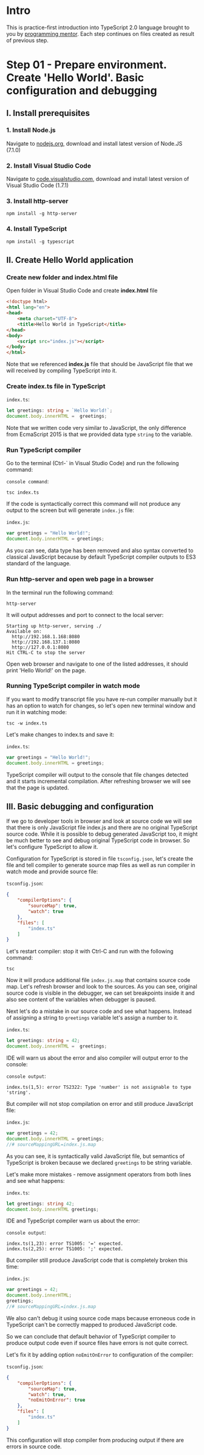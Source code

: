 # Intro

This is practice-first introduction into TypeScript 2.0 language brought to you by [programming mentor](http://programmingmentor.com).
Each step continues on files created as result of previous step. 

# Step 01 - Prepare environment. Create 'Hello World'. Basic configuration and debugging

## I. Install prerequisites

### 1. Install Node.js
Navigate to [nodejs.org](https://nodejs.org), download and install latest version of Node.JS (7.1.0)  

### 2. Install Visual Studio Code
Navigate to [code.visualstudio.com](https://code.visualstudio.com/), download and install 
latest version of Visual Studio Code (1.7.1)

### 3. Install http-server
````
npm install -g http-server
````

### 4. Install TypeScript
```
npm install -g typescript
```
## II. Create Hello World application

### Create new folder and index.html file

Open folder in Visual Studio Code and create **index.html** file 

```html
<!doctype html>
<html lang="en">
<head>
    <meta charset="UTF-8">
    <title>Hello World in TypeScript</title>
</head>
<body>
    <script src="index.js"></script>
</body>
</html>
```
Note that we referenced **index.js** file that should be JavaScript file that we will received by 
compiling TypeScript into it.

### Create index.ts file in TypeScript

`index.ts`:
```typescript
let greetings: string = `Hello World!`;
document.body.innerHTML =  greetings;
```
Note that we written code very similar to JavaScript, the only difference from EcmaScript 2015 is that we
provided data type `string` to the variable.

### Run TypeScript compiler
Go to the terminal (Ctrl-` in Visual Studio Code) and run the following command:

`console command`:

```
tsc index.ts
```
If the code is syntactically correct this command will not produce any output to the screen but will 
generate `index.js` file:

`index.js`:

```javascript
var greetings = "Hello World!";
document.body.innerHTML = greetings;
```
As you can see, data type has been removed and also syntax converted to classical JavaScript because by default 
TypeScript compiler outputs to ES3 standard of the language.

### Run http-server and open web page in a browser

In the terminal run the following command:

```
http-server 
```

It will output addresses and port to connect to the local server:

```
Starting up http-server, serving ./
Available on:
  http://192.168.1.168:8080
  http://192.168.137.1:8080
  http://127.0.0.1:8080
Hit CTRL-C to stop the server
```
Open web browser and navigate to one of the listed addresses, it should print 'Hello World!' on the page.

### Running TypeScript compiler in watch mode

If you want to modify transcript file you have re-run compiler manually but it has an option to watch for
changes, so let's open new terminal window and run it in watching mode:

```
tsc -w index.ts
```

Let's make changes to index.ts and save it:

`index.ts`:

```typescript
var greetings = "Hello World!";
document.body.innerHTML = greetings;
```

TypeScript compiler will output to the console that file changes detected and it starts incremental compilation.
After refreshing browser we will see that the page is updated.

## III. Basic debugging and configuration

If we go to developer tools in browser and look at source code we will see that there is only JavaScript file
index.js and there are no original TypeScript source code. While it is possible to debug generated JavaScript
too, it might be much better to see and debug original TypeScript code in browser.
So let's configure TypeScript to allow it.

Configuration for TypeScript is stored in file `tsconfig.json`, let's create the file and tell compiler to
generate source map files as well as run compiler in watch mode and provide source file:

`tsconfig.json`:
````json
{
    "compilerOptions": {
        "sourceMap": true,
        "watch": true
    },
    "files": [
        "index.ts"
    ]
}
````
Let's restart compiler: stop it with Ctrl-C and run with the following command:
````
tsc
````
Now it will produce additional file `index.js.map` that contains source code map.
Let's refresh browser and look to the sources. As you can see, original source code is visible in the debugger,
we can set breakpoints inside it and also see content of the variables when debugger is paused.

Next let's do a mistake in our source code and see what happens. Instead of assigning a string to `greetings` variable
let's assign a number to it. 

`index.ts`:
````typescript
let greetings: string = 42;
document.body.innerHTML =  greetings;
````
IDE will warn us about the error and also compiler will output error to the console:

`console output`:
````
index.ts(1,5): error TS2322: Type 'number' is not assignable to type 'string'.
````
But compiler will not stop compilation on error and still produce JavaScript file:

`index.js`:
````javascript
var greetings = 42;
document.body.innerHTML = greetings;
//# sourceMappingURL=index.js.map
````
As you can see, it is syntactically valid JavaScript file, but semantics of TypeScript is broken because we
declared `greetings` to be string variable.

Let's make more mistakes - remove assignment operators from both lines and see what happens:

`index.ts`:
````typescript
let greetings: string 42;
document.body.innerHTML greetings;
````
IDE and TypeScript compiler warn us about the error:

`console output`:
````
index.ts(1,23): error TS1005: '=' expected.
index.ts(2,25): error TS1005: ';' expected.
````

But compiler still produce JavaScript code that is completely broken this time:

`index.js`:
````javascript
var greetings = 42;
document.body.innerHTML;
greetings;
//# sourceMappingURL=index.js.map
````
We also can't debug it using source code maps because erroneous code in TypeScript can't be correctly
mapped to produced JavaScript code. 

So we can conclude that default behavior of TypeScript compiler to produce output code even if source files
have errors is not quite correct.       

Let's fix it by adding option `noEmitOnError` to configuration of the compiler:

`tsconfig.json`:
````json
{
    "compilerOptions": {
        "sourceMap": true,
        "watch": true,
        "noEmitOnError": true
    },
    "files": [
        "index.ts"
    ]
}
````
This configuration will stop compiler from producing output if there are errors in source code.  